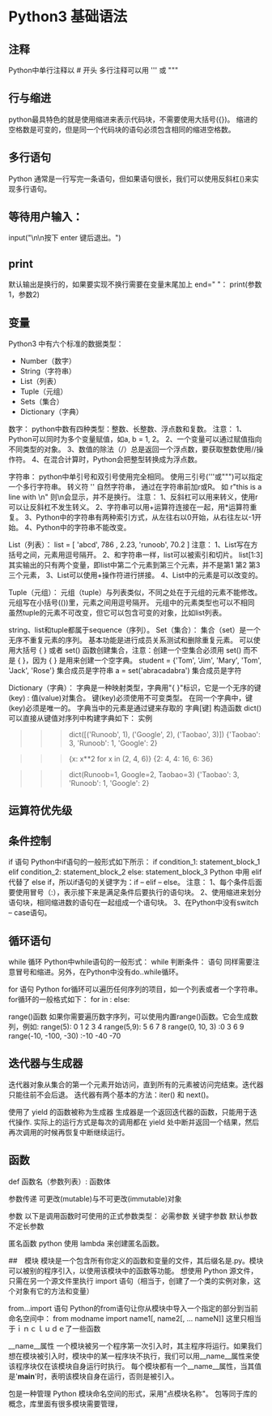 # Python3 基础语法

## 注释 
Python中单行注释以 # 开头
多行注释可以用 ''' 或 """

## 行与缩进
python最具特色的就是使用缩进来表示代码块，不需要使用大括号({})。
缩进的空格数是可变的，但是同一个代码块的语句必须包含相同的缩进空格数。

## 多行语句
Python 通常是一行写完一条语句，但如果语句很长，我们可以使用反斜杠(\)来实现多行语句。

## 等待用户输入：
input("\n\n按下 enter 键后退出。")

## print 
默认输出是换行的，如果要实现不换行需要在变量末尾加上 end=" "：
print(参数1，参数2)

## 变量
Python3 中有六个标准的数据类型：
- Number（数字）
- String（字符串）
- List（列表）
- Tuple（元组）
- Sets（集合）
- Dictionary（字典）

数字：
python中数有四种类型：整数、长整数、浮点数和复数。
注意：
1、Python可以同时为多个变量赋值，如a, b = 1, 2。
2、一个变量可以通过赋值指向不同类型的对象。
3、数值的除法（/）总是返回一个浮点数，要获取整数使用//操作符。
4、在混合计算时，Python会把整型转换成为浮点数。

字符串：
python中单引号和双引号使用完全相同。
使用三引号('''或""")可以指定一个多行字符串。
转义符 '\'
自然字符串， 通过在字符串前加r或R。 如 r"this is a line with \n" 则\n会显示，并不是换行。
注意：
1、反斜杠可以用来转义，使用r可以让反斜杠不发生转义。
2、字符串可以用+运算符连接在一起，用*运算符重复。
3、Python中的字符串有两种索引方式，从左往右以0开始，从右往左以-1开始。
4、Python中的字符串不能改变。

List（列表）：
list = [ 'abcd', 786 , 2.23, 'runoob', 70.2 ]
注意：
1、List写在方括号之间，元素用逗号隔开。
2、和字符串一样，list可以被索引和切片。 list[1:3] 其实输出的只有两个变量，即list中第二个元素到第三个元素，并不是第1 第2 第3三个元素，
3、List可以使用+操作符进行拼接。
4、List中的元素是可以改变的。

Tuple（元组）：
元组（tuple）与列表类似，不同之处在于元组的元素不能修改。元组写在小括号(())里，元素之间用逗号隔开。
元组中的元素类型也可以不相同
虽然tuple的元素不可改变，但它可以包含可变的对象，比如list列表。

string、list和tuple都属于sequence（序列）。
Set（集合）：
集合（set）是一个无序不重复元素的序列。
基本功能是进行成员关系测试和删除重复元素。
可以使用大括号 { } 或者 set() 函数创建集合，注意：创建一个空集合必须用 set() 而不是 { }，因为 { } 是用来创建一个空字典。
student = {'Tom', 'Jim', 'Mary', 'Tom', 'Jack', 'Rose'}  集合成员是字符串
a = set('abracadabra')  集合成员是字符

Dictionary（字典）：
字典是一种映射类型，字典用"{ }"标识，它是一个无序的键(key) : 值(value)对集合。
键(key)必须使用不可变类型。
在同一个字典中，键(key)必须是唯一的。
字典当中的元素是通过键来存取的  字典[键]
构造函数 dict() 可以直接从键值对序列中构建字典如下：
实例
>>>dict([('Runoob', 1), ('Google', 2), ('Taobao', 3)])
{'Taobao': 3, 'Runoob': 1, 'Google': 2}
 
>>> {x: x**2 for x in (2, 4, 6)}
{2: 4, 4: 16, 6: 36}
 
>>> dict(Runoob=1, Google=2, Taobao=3)
{'Taobao': 3, 'Runoob': 1, 'Google': 2}

## 运算符优先级

## 条件控制
if 语句
Python中if语句的一般形式如下所示：
if condition_1:
    statement_block_1
elif condition_2:
    statement_block_2
else:
    statement_block_3
Python 中用 elif 代替了 else if，所以if语句的关键字为：if – elif – else。
注意：
1、每个条件后面要使用冒号（:），表示接下来是满足条件后要执行的语句块。
2、使用缩进来划分语句块，相同缩进数的语句在一起组成一个语句块。
3、在Python中没有switch – case语句。

## 循环语句
while 循环
Python中while语句的一般形式：
while 判断条件：
    语句
同样需要注意冒号和缩进。另外，在Python中没有do..while循环。

for 语句
Python for循环可以遍历任何序列的项目，如一个列表或者一个字符串。
for循环的一般格式如下：
for <variable> in <sequence>:
    <statements>
else:
    <statements>

range()函数
如果你需要遍历数字序列，可以使用内置range()函数。它会生成数列，例如:
range(5): 0 1 2 3 4
range(5,9): 5 6 7 8
range(0, 10, 3) :0 3 6 9
range(-10, -100, -30) :-10 -40 -70

## 迭代器与生成器
迭代器对象从集合的第一个元素开始访问，直到所有的元素被访问完结束。迭代器只能往前不会后退。
迭代器有两个基本的方法：iter() 和 next()。

使用了 yield 的函数被称为生成器
生成器是一个返回迭代器的函数，只能用于迭代操作.
实际上的运行方式是每次的调用都在 yield 处中断并返回一个结果，然后再次调用的时候再恢复中断继续运行。

## 函数
def 函数名（参数列表）:
    函数体

参数传递
可更改(mutable)与不可更改(immutable)对象

参数
以下是调用函数时可使用的正式参数类型：
必需参数
关键字参数
默认参数
不定长参数

匿名函数
python 使用 lambda 来创建匿名函数。


##　模块
模块是一个包含所有你定义的函数和变量的文件，其后缀名是.py。模块可以被别的程序引入，以使用该模块中的函数等功能。
想使用 Python 源文件，只需在另一个源文件里执行 import 语句（相当于，创建了一个类的实例对象，这个对象有它的方法和变量）

from…import 语句
Python的from语句让你从模块中导入一个指定的部分到当前命名空间中：
from modname import name1[, name2[, ... nameN]]
这里只相当于ｉｎｃｌｕｄｅ了一些函数

__name__属性
一个模块被另一个程序第一次引入时，其主程序将运行。如果我们想在模块被引入时，模块中的某一程序块不执行，我们可以用__name__属性来使该程序块仅在该模块自身运行时执行。
 每个模块都有一个__name__属性，当其值是'__main__'时，表明该模块自身在运行，否则是被引入。

包是一种管理 Python 模块命名空间的形式，采用"点模块名称"。
包等同于库的概念，库里面有很多模块需要管理，